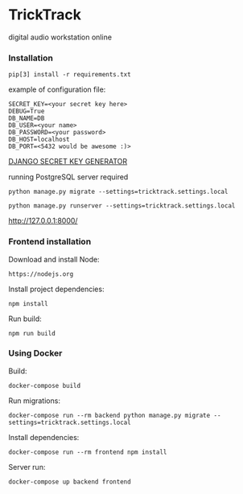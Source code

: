 # __TrickTrack__


digital audio workstation online


### Installation
```
pip[3] install -r requirements.txt
```
example of configuration file:

```
SECRET_KEY=<your secret key here>
DEBUG=True
DB_NAME=DB
DB_USER=<your name>
DB_PASSWORD=<your password>
DB_HOST=localhost
DB_PORT=<5432 would be awesome :)>
```
[DJANGO SECRET KEY GENERATOR](https://djecrety.ir)

running PostgreSQL server required
```
python manage.py migrate --settings=tricktrack.settings.local

python manage.py runserver --settings=tricktrack.settings.local
```

http://127.0.0.1:8000/


### Frontend installation
Download and install Node:
```
https://nodejs.org
```
Install project dependencies:
```
npm install
```
Run build:
```
npm run build
```

### Using Docker

Build:

```
docker-compose build
```

Run migrations:

```
docker-compose run --rm backend python manage.py migrate --settings=tricktrack.settings.local
```

Install dependencies:
```
docker-compose run --rm frontend npm install
```

Server run:

```
docker-compose up backend frontend
```

